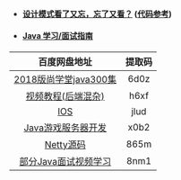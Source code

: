 * #### [设计模式看了又忘，忘了又看？](https://blog.csdn.net/u011642663/article/details/90597317)  \([代码参考](https://github.com/1CSH1/DesignPatterns)\)
* #### [Java 学习/面试指南](https://github.com/Snailclimb/JavaGuide)



| 百度网盘地址 | 提取码 |
| :---: | :---: |
| [2018版尚学堂java300集](https://pan.baidu.com/share/init?surl=MbuA7a_E9RWGIUXxPeqDgQ) | 6d0z |
| [视频教程\(后端混杂\)](https://pan.baidu.com/share/init?surl=Vd95eV-a4vJBqLJwQBcrEw) | h6xf |
| [IOS](https://pan.baidu.com/share/init?surl=AD7oRCa6pcu8BBn8H-Eltw) | jlud |
| [Java游戏服务器开发](https://pan.baidu.com/share/init?surl=xxrlcHHzFEHV5DFH4SX2cw) | x0b2 |
| [Netty源码](https://pan.baidu.com/s/1z_H-jgMjJ6HusGBitl5P0g) | 865m |
| [部分Java面试视频学习](https://pan.baidu.com/share/init?surl=OTzaoG456DtwqB-dGPZmMg) | 8nm1  |



